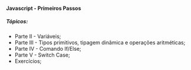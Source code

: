 #### Javascript - Primeiros Passos

##### Tópicos:

- Parte II - Variáveis;
- Parte III - Tipos primitivos, tipagem dinâmica e operações aritméticas;
- Parte IV - Comando If/Else;
- Parte V - Switch Case;
- Exercícios;

